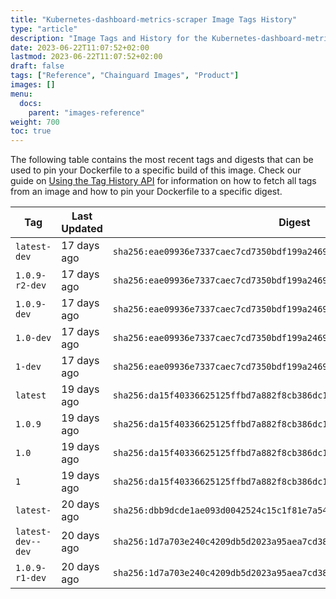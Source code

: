 ```yaml
---
title: "Kubernetes-dashboard-metrics-scraper Image Tags History"
type: "article"
description: "Image Tags and History for the Kubernetes-dashboard-metrics-scraper Chainguard Image"
date: 2023-06-22T11:07:52+02:00
lastmod: 2023-06-22T11:07:52+02:00
draft: false
tags: ["Reference", "Chainguard Images", "Product"]
images: []
menu:
  docs:
    parent: "images-reference"
weight: 700
toc: true
---
```


The following table contains the most recent tags and digests that can be used to pin your Dockerfile to a specific build of this image. Check our guide on [Using the Tag History API](/chainguard/chainguard-images/using-the-tag-history-api/) for information on how to fetch all tags from an image and how to pin your Dockerfile to a specific digest.

| Tag               | Last Updated | Digest                                                                    |
|-------------------|--------------|---------------------------------------------------------------------------|
| `latest-dev`      | 17 days ago  | `sha256:eae09936e7337caec7cd7350bdf199a24694d185fd8f24f222c9183f34f5eb5a` |
| `1.0.9-r2-dev`    | 17 days ago  | `sha256:eae09936e7337caec7cd7350bdf199a24694d185fd8f24f222c9183f34f5eb5a` |
| `1.0.9-dev`       | 17 days ago  | `sha256:eae09936e7337caec7cd7350bdf199a24694d185fd8f24f222c9183f34f5eb5a` |
| `1.0-dev`         | 17 days ago  | `sha256:eae09936e7337caec7cd7350bdf199a24694d185fd8f24f222c9183f34f5eb5a` |
| `1-dev`           | 17 days ago  | `sha256:eae09936e7337caec7cd7350bdf199a24694d185fd8f24f222c9183f34f5eb5a` |
| `latest`          | 19 days ago  | `sha256:da15f40336625125ffbd7a882f8cb386dc1c6ae7df59a3d70db5fd0c3a303132` |
| `1.0.9`           | 19 days ago  | `sha256:da15f40336625125ffbd7a882f8cb386dc1c6ae7df59a3d70db5fd0c3a303132` |
| `1.0`             | 19 days ago  | `sha256:da15f40336625125ffbd7a882f8cb386dc1c6ae7df59a3d70db5fd0c3a303132` |
| `1`               | 19 days ago  | `sha256:da15f40336625125ffbd7a882f8cb386dc1c6ae7df59a3d70db5fd0c3a303132` |
| `latest-`         | 20 days ago  | `sha256:dbb9dcde1ae093d0042524c15c1f81e7a540086fcaa4c09dd1e33a78f0b73ec0` |
| `latest-dev--dev` | 20 days ago  | `sha256:1d7a703e240c4209db5d2023a95aea7cd386e5bc6168ac37f442328edb5968fc` |
| `1.0.9-r1-dev`    | 20 days ago  | `sha256:1d7a703e240c4209db5d2023a95aea7cd386e5bc6168ac37f442328edb5968fc` |
